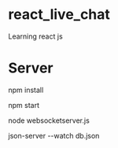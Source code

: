 # react_live_chat
Learning react js

# Server
npm install

npm start

node websocketserver.js

json-server --watch db.json
